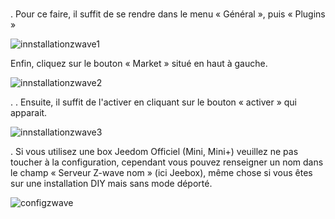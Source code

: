 # 

. Pour ce faire, il suffit de se rendre dans le menu « Général », puis « Plugins »

![innstallationzwave1](images/plugin/innstallationzwave1.jpg)

Enfin, cliquez sur le bouton « Market » situé en haut à gauche.

![innstallationzwave2](images/plugin/innstallationzwave2.jpg)

. . Ensuite, il suffit de l'activer en cliquant sur le bouton « activer » qui apparait.

![innstallationzwave3](images/plugin/innstallationzwave3.jpg)

. Si vous utilisez une box Jeedom Officiel (Mini, Mini+) veuillez ne pas toucher à la configuration, cependant vous pouvez renseigner un nom dans le champ « Serveur Z-wave nom » (ici Jeebox), même chose si vous êtes sur une installation DIY mais sans mode déporté. 

![configzwave](images/plugin/configzwave.jpg)
